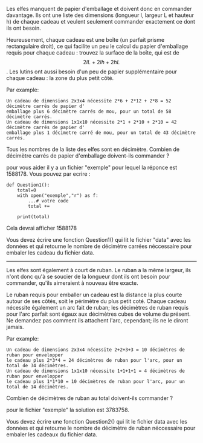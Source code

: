 Les elfes manquent de papier d'emballage et doivent donc en commander davantage. Ils ont une liste des dimensions (longueur l, largeur L et hauteur h) 
de chaque cadeau et veulent seulement commander exactement ce dont ils ont besoin.

Heureusement, chaque cadeau est une boîte (un parfait prisme rectangulaire droit), ce qui facilite un peu le calcul du papier d'emballage
requis pour chaque cadeau : trouvez la surface de la boîte, qui est de $$2lL + 2lh + 2hL$$. Les lutins ont aussi besoin d'un peu de papier supplémentaire pour chaque cadeau : la zone du plus petit côté.

Par example:
 
    Un cadeau de dimensions 2x3x4 nécessite 2*6 + 2*12 + 2*8 = 52 décimètre carrés de papier d'
    emballage plus 6 décimètre carrés de mou, pour un total de 58 décimètre carrés.
    Un cadeau de dimensions 1x1x10 nécessite 2*1 + 2*10 + 2*10 = 42 décimètre carrés de papier d'
    emballage plus 1 décimetre carré de mou, pour un total de 43 décimètre carrés.
    
Tous les nombres de la liste des elfes sont en décimètre. Combien de décimètre carrés de papier d'emballage doivent-ils commander ?

pour vous aider il y a un fichier "exemple" pour lequel la réponce est 1588178. Vous pouvez par ecrire : 

    def Question1():
        total=0
        with open("exemple","r") as f:
            ...# votre code 
            total += 

        print(total) 

Cela devrai afficher 1588178

Vous devez écrire une fonction Question1() qui lit le fichier "data" avec les données et qui retourne le nombre de décimètre carrées néccessaire pour embaler les cadeau du fichier data.

-------
Les elfes sont également à court de ruban. Le ruban a la même largeur,
 ils n'ont donc qu'à se soucier de la longueur dont ils ont besoin pour commander, qu'ils aimeraient à nouveau être exacte.

Le ruban requis pour emballer un cadeau est la distance la plus courte autour de ses côtés, soit le périmètre du plus petit coté.
Chaque cadeau nécessite également un arc fait de ruban; les décimètres de ruban requis pour l'arc parfait sont égaux aux décimètres cubes de volume du présent.
Ne demandez pas comment ils attachent l'arc, cependant; ils ne le diront jamais.

Par example:

    Un cadeau de dimensions 2x3x4 nécessite 2+2+3+3 = 10 décimètres de ruban pour envelopper
    le cadeau plus 2*3*4 = 24 décimètres de ruban pour l'arc, pour un total de 34 décimètres.
    Un cadeau de dimensions 1x1x10 nécessite 1+1+1+1 = 4 décimètres de ruban pour envelopper
    le cadeau plus 1*1*10 = 10 décimètres de ruban pour l'arc, pour un total de 14 décimètres.

Combien de décimètres de ruban au total doivent-ils commander ? 

pour le fichier "exemple" la solution est 3783758. 

Vous devez écrire une fonction Question2() qui lit le fichier data avec les données et qui retourne le nombre de décimètre de ruban
 néccessaire pour embaler les cadeaux du fichier data.

